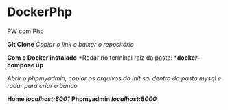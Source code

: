 # DockerPhp
PW com Php 

**Git Clone**
*Copiar o link e baixar o repositório*

**Com o Docker instalado**
*Rodar no terminal raiz da pasta: ***docker-compose up**

*Abrir o phpmyadmin, copiar os arquivos do init.sql dentro da pasta mysql e rodar para criar o banco*

**Home *localhost:8001***
**Phpmyadmin *localhost:8000***